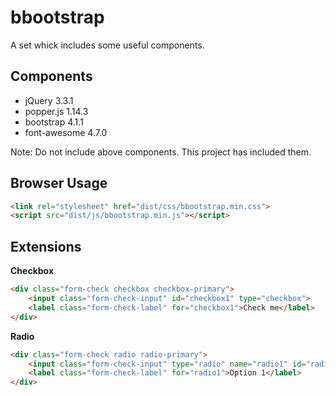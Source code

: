 # bbootstrap

A set whick includes some useful components.

## Components

- jQuery 3.3.1
- popper.js 1.14.3
- bootstrap 4.1.1
- font-awesome 4.7.0

Note: Do not include above components. This project has included them.


## Browser Usage

```html
<link rel="stylesheet" href="dist/css/bbootstrap.min.css">
<script src="dist/js/bbootstrap.min.js"></script>
```


## Extensions

**Checkbox**

```html
<div class="form-check checkbox checkbox-primary">
    <input class="form-check-input" id="checkbox1" type="checkbox">
    <label class="form-check-label" for="checkbox1">Check me</label>
</div>
```

**Radio**

```html
<div class="form-check radio radio-primary">
    <input class="form-check-input" type="radio" name="radio1" id="radio1" value="option1" checked>
    <label class="form-check-label" for="radio1">Option 1</label>
</div>
```